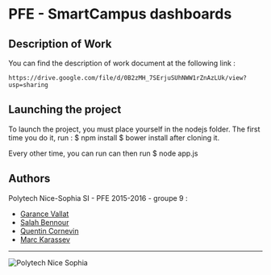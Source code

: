 # PFE - SmartCampus dashboards 


## Description of Work 

You can find the description of work document at the following link :

	https://drive.google.com/file/d/0B2zMH_7SErjuSUhNWW1rZnAzLUk/view?usp=sharing

## Launching the project
To launch the project, you must place yourself in the nodejs folder. 
The first time you do it, run : 
$ npm install
$ bower install
after cloning it. 

Every other time, you can run can then run
$ node app.js

## Authors

Polytech Nice-Sophia SI - PFE 2015-2016 - groupe 9 :

* [Garance Vallat](mailto:garance.vallat@gmail.com)
* [Salah Bennour](mailto:bennour@polytech.unice.fr)
* [Quentin Cornevin](mailto:qcornevin@gmail.com)
* [Marc Karassev](mailto:marc.karassev@yahoo.fr)

---

![Polytech Nice Sophia](http://users.polytech.unice.fr/~bennour/logos.png)